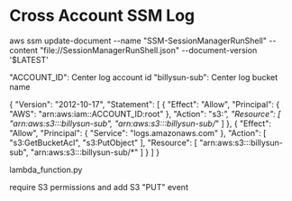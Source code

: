 # Cross Account SSM Log

aws ssm update-document --name "SSM-SessionManagerRunShell" --content "file://SessionManagerRunShell.json"     --document-version '$LATEST'


"ACCOUNT_ID": Center log account id
"billysun-sub": Center log bucket name

{
    "Version": "2012-10-17",
    "Statement": [
        {
            "Effect": "Allow",
            "Principal": {
                "AWS": "arn:aws:iam::ACCOUNT_ID:root"
            },
            "Action": "s3:*",
            "Resource": [
                "arn:aws:s3:::billysun-sub",
                "arn:aws:s3:::billysun-sub/*"
            ]
        },
        {
            "Effect": "Allow",
            "Principal": {
                "Service": "logs.amazonaws.com"
            },
            "Action": [
                "s3:GetBucketAcl",
                "s3:PutObject"
            ],
            "Resource": [
                "arn:aws:s3:::billysun-sub",
                "arn:aws:s3:::billysun-sub/*"
            ]
        }
    ]
}

lambda_function.py 

require S3 permissions and add S3 "PUT" event